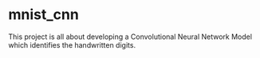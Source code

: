 # mnist_cnn
This project is all about developing a Convolutional Neural Network Model which identifies the handwritten digits.
